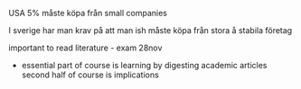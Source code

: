 USA 5%  måste köpa från small companies

I sverige har man krav på att man ish måste köpa från stora å stabila företag

important to read literature - exam 28nov
- essential part of course is learning by digesting academic articles
second half of course is implications

